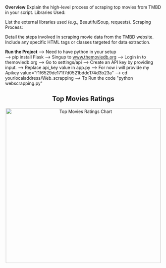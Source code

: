 ******Overview******
Explain the high-level process of scraping top movies from TMBD in your script.
Libraries Used:

List the external libraries used (e.g., BeautifulSoup, requests).
Scraping Process:

Detail the steps involved in scraping movie data from the TMBD website.
Include any specific HTML tags or classes targeted for data extraction.

******Run the Project******
--> Need to have python in your setup <br>
--> pip install Flask
--> Singup to www.themoviedb.org
--> Login in to themoviedb.org
--> Go to settings/api
--> Create an API key by providing input.
--> Replace api_key value in app.py
--> For now i will provide my Apikey value="f1f6529de171f7d0521bdde174d3b23a"
--> cd yourlocaladdress/Web_scrapping
--> Tp Run the code "python webscrapping.py"

 <div style="text-align: center;">
        <h2>Top Movies Ratings</h2>
        <img src="https://i.ibb.co/9Z4QcG5/chart.png" alt="Top Movies Ratings Chart" width="500" height="500"/>
</div>
